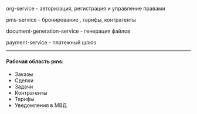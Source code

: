 org-service - авторизация, регистрация и управление правами

pms-service - бронирование , тарифы, контрагенты

document-generation-service - генерация файлов

payment-service - платежный шлюз


---

#### Рабочая область pms:
- Заказы
- Сделки
- Задачи
- Контрагенты
- Тарифы
- Уведомления в МВД
